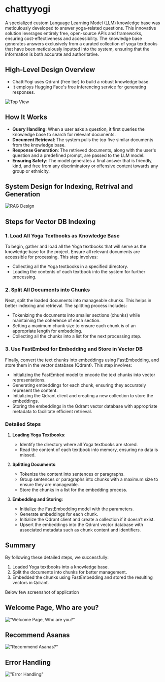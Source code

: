 # chattyyogi
A specialized custom Language Learning Model (LLM) knowledge base was meticulously developed to answer yoga-related questions. This innovative solution leverages entirely free, open-source APIs and frameworks, ensuring cost-effectiveness and accessibility. The knowledge base generates answers exclusively from a curated collection of yoga textbooks that have been meticulously inputted into the system, ensuring that the information is both accurate and authoritative.

## High-Level Design Overview
- ChattiYogi uses Qdrant (free tier) to build a robust knowledge base.
- It employs Hugging Face's free inferencing service for generating responses.

![Top View](container/llm/resource/img/High_level_diagram.png)

## How It Works
- **Query Handling**: When a user asks a question, it first queries the knowledge base to search for relevant documents.
- **Document Retrieval**: The system pulls the top five similar documents from the knowledge base.
- **Response Generation**: The retrieved documents, along with the user's question and a predefined prompt, are passed to the LLM model.
- **Ensuring Safety**: The model generates a final answer that is friendly, kind, and free from any discriminatory or offensive content towards any group or ethnicity.


## System Design for Indexing, Retrival and Generation
![RAG Design](container/llm/resource/img/ChattyYogi_RAG_LLM_Design.png)

## Steps for Vector DB Indexing

### 1. Load All Yoga Textbooks as Knowledge Base
To begin, gather and load all the Yoga textbooks that will serve as the knowledge base for the project. Ensure all relevant documents are accessible for processing. This step involves:

- Collecting all the Yoga textbooks in a specified directory.
- Loading the contents of each textbook into the system for further processing.

### 2. Split All Documents into Chunks
Next, split the loaded documents into manageable chunks. This helps in better indexing and retrieval. The splitting process includes:

- Tokenizing the documents into smaller sections (chunks) while maintaining the coherence of each section.
- Setting a maximum chunk size to ensure each chunk is of an appropriate length for embedding.
- Collecting all the chunks into a list for the next processing step.

### 3. Use FastEmbed for Embedding and Store in Vector DB
Finally, convert the text chunks into embeddings using FastEmbedding, and store them in the vector database (Qdrant). This step involves:

- Initializing the FastEmbed model to encode the text chunks into vector representations.
- Generating embeddings for each chunk, ensuring they accurately represent the content.
- Initializing the Qdrant client and creating a new collection to store the embeddings.
- Storing the embeddings in the Qdrant vector database with appropriate metadata to facilitate efficient retrieval.

### Detailed Steps

1. **Loading Yoga Textbooks**:
    - Identify the directory where all Yoga textbooks are stored.
    - Read the content of each textbook into memory, ensuring no data is missed.

2. **Splitting Documents**:
    - Tokenize the content into sentences or paragraphs.
    - Group sentences or paragraphs into chunks with a maximum size to ensure they are manageable.
    - Store the chunks in a list for the embedding process.

3. **Embedding and Storing**:
    - Initialize the FastEmbedding model with the parameters.
    - Generate embeddings for each chunk.
    - Initialize the Qdrant client and create a collection if it doesn’t exist.
    - Upsert the embeddings into the Qdrant vector database with associated metadata such as chunk content and identifiers.

## Summary
By following these detailed steps, we successfully:
1. Loaded Yoga textbooks into a knowledge base.
2. Split the documents into chunks for better management.
3. Embedded the chunks using FastEmbedding and stored the resulting vectors in Qdrant.


Below few screenshot of application 

## Welcome Page, Who are you?
!["Welcome Page, Who are you?"](container/llm/resource/img/img_1.png)

## Recommend Asanas

!["Recommend Asanas?"](container/llm/resource/img/img_2.png)

## Error Handling

!["Error Handling"](container/llm/resource/img/img.png)